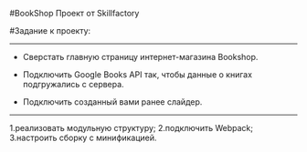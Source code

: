 #BookShop Проект от Skillfactory

#Задание к проекту:

___
* Сверстать главную страницу интернет-магазина Bookshop.

* Подключить Google Books API так, чтобы данные о книгах подгружались с сервера.
* Подключить созданный вами ранее слайдер.

___
1.реализовать модульную структуру;
2.подключить Webpack;
3.настроить сборку с минификацией.